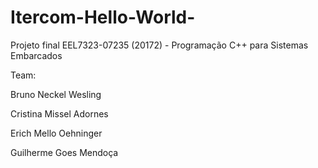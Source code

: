 # Itercom-Hello-World-
Projeto final EEL7323-07235 (20172) - Programação C++ para Sistemas Embarcados

Team:

Bruno Neckel Wesling

Cristina Missel Adornes

Erich Mello Oehninger

Guilherme Goes Mendoça

